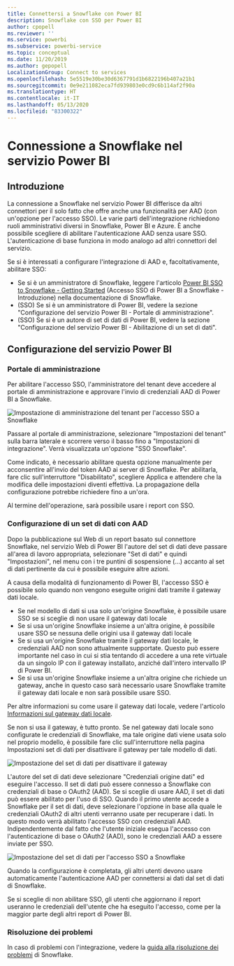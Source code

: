 ```yaml
---
title: Connettersi a Snowflake con Power BI
description: Snowflake con SSO per Power BI
author: cpopell
ms.reviewer: ''
ms.service: powerbi
ms.subservice: powerbi-service
ms.topic: conceptual
ms.date: 11/20/2019
ms.author: gepopell
LocalizationGroup: Connect to services
ms.openlocfilehash: 5e5519e30be30d6367791d1b6822196b407a21b1
ms.sourcegitcommit: 0e9e211082eca7fd939803e0cd9c6b114af2f90a
ms.translationtype: HT
ms.contentlocale: it-IT
ms.lasthandoff: 05/13/2020
ms.locfileid: "83300322"
---
```

#  <a name="connecting-to-snowflake-in-power-bi-service"></a>Connessione a Snowflake nel servizio Power BI

## <a name="introduction"></a>Introduzione

La connessione a Snowflake nel servizio Power BI differisce da altri connettori per il solo fatto che offre anche una funzionalità per AAD (con un'opzione per l'accesso SSO). Le varie parti dell'integrazione richiedono ruoli amministrativi diversi in Snowflake, Power BI e Azure. È anche possibile scegliere di abilitare l'autenticazione AAD senza usare SSO. L'autenticazione di base funziona in modo analogo ad altri connettori del servizio.

Se si è interessati a configurare l'integrazione di AAD e, facoltativamente, abilitare SSO:
* Se si è un amministratore di Snowflake, leggere l'articolo [Power BI SSO to Snowflake - Getting Started](https://docs.snowflake.net/manuals/LIMITEDACCESS/oauth-powerbi.html) (Accesso SSO di Power BI a Snowflake - Introduzione) nella documentazione di Snowflake.
* (SSO) Se si è un amministratore di Power BI, vedere la sezione "Configurazione del servizio Power BI - Portale di amministrazione".
* (SSO) Se si è un autore di set di dati di Power BI, vedere la sezione "Configurazione del servizio Power BI - Abilitazione di un set di dati".

## <a name="power-bi-service-configuration"></a>Configurazione del servizio Power BI

### <a name="admin-portal"></a>Portale di amministrazione

Per abilitare l'accesso SSO, l'amministratore del tenant deve accedere al portale di amministrazione e approvare l'invio di credenziali AAD di Power BI a Snowflake.

![Impostazione di amministrazione del tenant per l'accesso SSO a Snowflake](media/service-connect-snowflake/snowflakessotenant.png)

Passare al portale di amministrazione, selezionare "Impostazioni del tenant" sulla barra laterale e scorrere verso il basso fino a "Impostazioni di integrazione". Verrà visualizzata un'opzione "SSO Snowflake".

Come indicato, è necessario abilitare questa opzione manualmente per acconsentire all'invio del token AAD ai server di Snowflake. Per abilitarla, fare clic sull'interruttore "Disabilitato", scegliere Applica e attendere che la modifica delle impostazioni diventi effettiva. La propagazione della configurazione potrebbe richiedere fino a un'ora.

Al termine dell'operazione, sarà possibile usare i report con SSO.

### <a name="configuring-a-dataset-with-aad"></a>Configurazione di un set di dati con AAD

Dopo la pubblicazione sul Web di un report basato sul connettore Snowflake, nel servizio Web di Power BI l'autore del set di dati deve passare all'area di lavoro appropriata, selezionare "Set di dati" e quindi "Impostazioni", nel menu con i tre puntini di sospensione (...) accanto al set di dati pertinente da cui è possibile eseguire altre azioni.

A causa della modalità di funzionamento di Power BI, l'accesso SSO è possibile solo quando non vengono eseguite origini dati tramite il gateway dati locale.

* Se nel modello di dati si usa solo un'origine Snowflake, è possibile usare SSO se si sceglie di non usare il gateway dati locale
* Se si usa un'origine Snowflake insieme a un'altra origine, è possibile usare SSO se nessuna delle origini usa il gateway dati locale
* Se si usa un'origine Snowflake tramite il gateway dati locale, le credenziali AAD non sono attualmente supportate. Questo può essere importante nel caso in cui si stia tentando di accedere a una rete virtuale da un singolo IP con il gateway installato, anziché dall'intero intervallo IP di Power BI.
* Se si usa un'origine Snowflake insieme a un'altra origine che richiede un gateway, anche in questo caso sarà necessario usare Snowflake tramite il gateway dati locale e non sarà possibile usare SSO.

Per altre informazioni su come usare il gateway dati locale, vedere l'articolo [Informazioni sul gateway dati locale](https://docs.microsoft.com/power-bi/service-gateway-onprem).

Se non si usa il gateway, è tutto pronto. Se nel gateway dati locale sono configurate le credenziali di Snowflake, ma tale origine dati viene usata solo nel proprio modello, è possibile fare clic sull'interruttore nella pagina Impostazioni set di dati per disattivare il gateway per tale modello di dati.

![Impostazione del set di dati per disattivare il gateway](media/service-connect-snowflake/snowflake_gateway_toggle_off.png)

L'autore del set di dati deve selezionare "Credenziali origine dati" ed eseguire l'accesso. Il set di dati può essere connesso a Snowflake con credenziali di base o OAuth2 (AAD). Se si sceglie di usare AAD, il set di dati può essere abilitato per l'uso di SSO. Quando il primo utente accede a Snowflake per il set di dati, deve selezionare l'opzione in base alla quale le credenziali OAuth2 di altri utenti verranno usate per recuperare i dati. In questo modo verrà abilitato l'accesso SSO con credenziali AAD. Indipendentemente dal fatto che l'utente iniziale esegua l'accesso con l'autenticazione di base o OAuth2 (AAD), sono le credenziali AAD a essere inviate per SSO. 

![Impostazione del set di dati per l'accesso SSO a Snowflake](media/service-connect-snowflake/snowflakessocredui.png)

Quando la configurazione è completata, gli altri utenti devono usare automaticamente l'autenticazione AAD per connettersi ai dati dal set di dati di Snowflake.

Se si sceglie di non abilitare SSO, gli utenti che aggiornano il report useranno le credenziali dell'utente che ha eseguito l'accesso, come per la maggior parte degli altri report di Power BI.

### <a name="troubleshooting"></a>Risoluzione dei problemi

In caso di problemi con l'integrazione, vedere la [guida alla risoluzione dei problemi](https://docs.snowflake.net/manuals/LIMITEDACCESS/oauth-powerbi.html#troubleshooting) di Snowflake.

